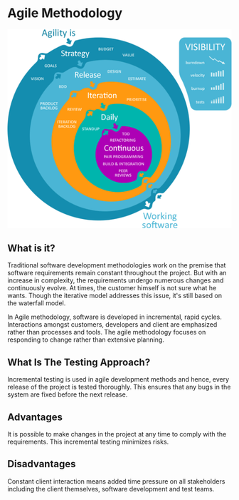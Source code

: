 # Agile Methodology

![Agile Model](https://github.com/LeeMurray/ToolBoxforGuy/blob/master/Images/3.%20Agile.gif "Agile Model Image")

## What is it? 
Traditional software development methodologies work on the premise that software requirements remain constant throughout the project. But with an increase in complexity, the requirements undergo numerous changes and continuously evolve. At times, the customer himself is not sure what he wants. Though the iterative model addresses this issue, it's still based on the waterfall model. 

In Agile methodology, software is developed in incremental, rapid cycles. Interactions amongst customers, developers and client are emphasized rather than processes and tools. The agile methodology focuses on responding to change rather than extensive planning. 

## What Is The Testing Approach? 
Incremental testing is used in agile development methods and hence, every release of the project is tested thoroughly. This ensures that any bugs in the system are fixed before the next release. 

## Advantages 
It is possible to make changes in the project at any time to comply with the requirements. 
This incremental testing minimizes risks. 

## Disadvantages 
Constant client interaction means added time pressure on all stakeholders including the client themselves, software development and test teams. 
